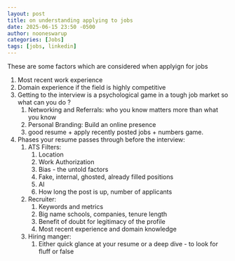 ```yaml
---
layout: post
title: on understanding applying to jobs
date: 2025-06-15 23:50 -0500
author: nooneswarup
categories: [Jobs]
tags: [jobs, linkedin]  
---
```

These are some factors which are considered when applyign for jobs 

1. Most recent work experience 
2. Domain experience if the field is highly competitive
3. Getting to the interview is a psychological game in a tough job market so what can you do ?
	1. Networking and Referrals: who you know matters more than what you know
	2. Personal Branding: Build an online presence
	3. good resume + apply recently posted jobs + numbers game.
4. Phases your resume passes through before the interview:
	1. ATS Filters:
		1. Location 
		2. Work Authorization 
		3. Bias - the untold factors
		4. Fake, internal, ghosted, already filled positions
		5. AI
		6. How long the post is up, number of applicants
	2.  Recruiter: 
		1.  Keywords and metrics 
		2.  Big name schools, companies, tenure length
		3.  Benefit of doubt for legitimacy of the profile
		4.  Most recent experience and domain knowledge
	3. Hiring manger:
		1. Either quick glance at your resume or a deep dive - to look for fluff or false
